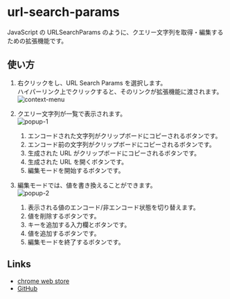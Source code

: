 # url-search-params

JavaScript の URLSearchParams のように、クエリー文字列を取得・編集するための拡張機能です。

## 使い方

1. 右クリックをし、URL Search Params を選択します。  
   ハイパーリンク上でクリックすると、そのリンクが拡張機能に渡されます。  
   ![context-menu](https://raw.githubusercontent.com/yabpaseri/url-search-params/resource/docments/images/context-menu.png)

2. クエリー文字列が一覧で表示されます。  
   ![popup-1](https://raw.githubusercontent.com/yabpaseri/url-search-params/resource/docments/images/popup-1.png)

    1. エンコードされた文字列がクリップボードにコピーされるボタンです。
    2. エンコード前の文字列がクリップボードにコピーされるボタンです。
    3. 生成された URL がクリップボードにコピーされるボタンです。
    4. 生成された URL を開くボタンです。
    5. 編集モードを開始するボタンです。

3. 編集モードでは、値を書き換えることができます。  
   ![popup-2](https://raw.githubusercontent.com/yabpaseri/url-search-params/resource/docments/images/popup-2.png)

    1. 表示される値のエンコード/非エンコード状態を切り替えます。
    2. 値を削除するボタンです。
    3. キーを追加する入力欄とボタンです。
    4. 値を追加するボタンです。
    5. 編集モードを終了するボタンです。

## Links

-   [chrome web store]()
-   [GitHub](https://github.com/yabpaseri/url-search-params)
